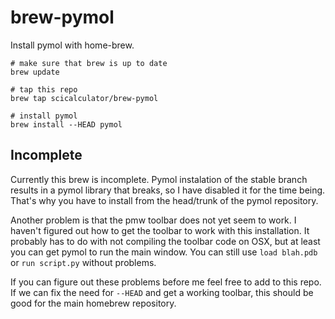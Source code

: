 brew-pymol
==========

Install pymol with home-brew.

    # make sure that brew is up to date
    brew update

    # tap this repo
    brew tap scicalculator/brew-pymol

    # install pymol
    brew install --HEAD pymol

## Incomplete

Currently this brew is incomplete. Pymol instalation of the stable branch 
results in a pymol library that breaks, so I have disabled it for the time being.
That's why you have to install from the head/trunk of the pymol repository.

Another problem is that the pmw toolbar does not yet seem to work. I haven't
figured out how to get the toolbar to work with this installation. It probably
has to do with not compiling the toolbar code on OSX, but at least you can get
pymol to run the main window. You can still use `load blah.pdb` or `run script.py` 
without problems.

If you can figure out these problems before me feel free to add to this repo. If we
can fix the need for `--HEAD` and get a working toolbar, this should be good for the
main homebrew repository.


